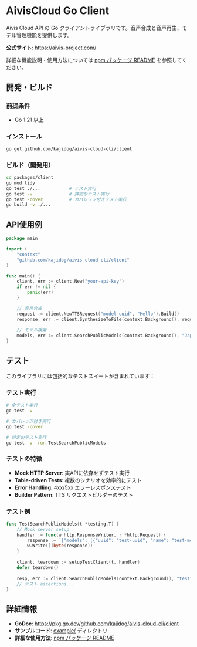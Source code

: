 # AivisCloud Go Client

Aivis Cloud API の Go クライアントライブラリです。音声合成と音声再生、モデル管理機能を提供します。

**公式サイト**: https://aivis-project.com/

詳細な機能説明・使用方法については [npm パッケージ README](../npm/README.md) を参照してください。

## 開発・ビルド

### 前提条件

- Go 1.21 以上

### インストール

```bash
go get github.com/kajidog/aivis-cloud-cli/client
```

### ビルド（開発用）

```bash
cd packages/client
go mod tidy
go test ./...           # テスト実行
go test -v              # 詳細なテスト実行
go test -cover          # カバレッジ付きテスト実行
go build -v ./...
```

## API使用例

```go
package main

import (
    "context"
    "github.com/kajidog/aivis-cloud-cli/client"
)

func main() {
    client, err := client.New("your-api-key")
    if err != nil {
        panic(err)
    }

    // 音声合成
    request := client.NewTTSRequest("model-uuid", "Hello").Build()
    response, err := client.SynthesizeToFile(context.Background(), request, "output.wav")
    
    // モデル検索
    models, err := client.SearchPublicModels(context.Background(), "Japanese")
}
```

## テスト

このライブラリには包括的なテストスイートが含まれています：

### テスト実行

```bash
# 全テスト実行
go test -v

# カバレッジ付き実行
go test -cover

# 特定のテスト実行
go test -v -run TestSearchPublicModels
```

### テストの特徴

- **Mock HTTP Server**: 実APIに依存せずテスト実行
- **Table-driven Tests**: 複数のシナリオを効率的にテスト
- **Error Handling**: 4xx/5xx エラーレスポンステスト
- **Builder Pattern**: TTS リクエストビルダーのテスト

### テスト例

```go
func TestSearchPublicModels(t *testing.T) {
    // Mock server setup
    handler := func(w http.ResponseWriter, r *http.Request) {
        response := `{"models": [{"uuid": "test-uuid", "name": "test-model"}], "total": 1}`
        w.Write([]byte(response))
    }
    
    client, teardown := setupTestClient(t, handler)
    defer teardown()
    
    resp, err := client.SearchPublicModels(context.Background(), "test")
    // テスト assertions...
}
```

## 詳細情報

- **GoDoc**: https://pkg.go.dev/github.com/kajidog/aivis-cloud-cli/client
- **サンプルコード**: [example/](./example/) ディレクトリ
- **詳細な使用方法**: [npm パッケージ README](../npm/README.md)

